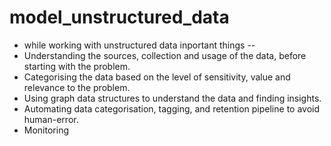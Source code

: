 # model_unstructured_data
* while working with unstructured data inportant things -- 
* Understanding the sources, collection and usage of the data, before starting with the problem.
* Categorising the data based on the level of sensitivity, value and relevance to the problem.
* Using graph data structures to understand the data and finding insights.
* Automating data categorisation, tagging, and retention pipeline to avoid human-error.
* Monitoring

